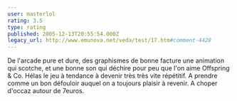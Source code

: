 ```yaml
---
user: masterlol
rating: 3.5
type: rating
published: 2005-12-13T20:55:54.000Z
legacy_url: http://www.emunova.net/veda/test/17.htm#comment-4428
---
```

De l'arcade pure et dure, des graphismes de bonne facture une animation qui scotche, et une bonne son qui déchire pour peu que l'on aime Offspring & Co. Hélas le jeu à tendance à devenir très très vite répétitif. A prendre comme un bon défouloir auquel on a toujours plaisir à revenir. A choper d'occaz autour de 7euros.